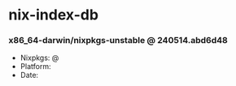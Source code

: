 # nix-index-db
### x86_64-darwin/nixpkgs-unstable @ 240514.abd6d48
- Nixpkgs: @[](https://github.com/NixOS/nixpkgs/commit/abd6d48f8c77bea7dc51beb2adfa6ed3950d2585)
- Platform: 
- Date: 
